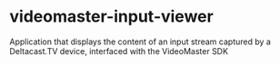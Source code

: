 # videomaster-input-viewer
Application that displays the content of an input stream captured by a Deltacast.TV device, interfaced with the VideoMaster SDK
